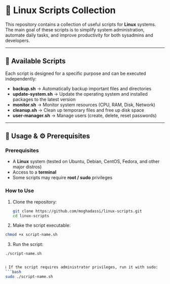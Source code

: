 # 🐧 Linux Scripts Collection

This repository contains a collection of useful scripts for **Linux** systems.  
The main goal of these scripts is to simplify system administration, automate daily tasks, and improve productivity for both sysadmins and developers.  

---

## 📂 Available Scripts

Each script is designed for a specific purpose and can be executed independently:

- **backup.sh** → Automatically backup important files and directories  
- **update-system.sh** → Update the operating system and installed packages to the latest version  
- **monitor.sh** → Monitor system resources (CPU, RAM, Disk, Network)  
- **cleanup.sh** → Clean up temporary files and free up disk space  
- **user-manager.sh** → Manage users (create, delete, reset passwords)  

---

## 🚀 Usage & ⚙️ Prerequisites

### Prerequisites
- A **Linux** system (tested on Ubuntu, Debian, CentOS, Fedora, and other major distros)  
- Access to a **terminal**  
- Some scripts may require **root / sudo** privileges  

### How to Use
1. Clone the repository:  
   ```bash
   git clone https://github.com/moghadassi/linux-scripts.git
   cd linux-scripts


2. Make the script executable:
```bash 
chmod +x script-name.sh

```

3. Run the script:
```bash
./script-name.sh


ℹ️ If the script requires administrator privileges, run it with sudo:
```bash
sudo ./script-name.sh
